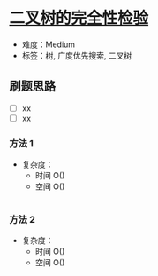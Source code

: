 # [二叉树的完全性检验](https://leetcode-cn.com/problems/check-completeness-of-a-binary-tree/)

- 难度：Medium
- 标签：树, 广度优先搜索, 二叉树

## 刷题思路

- [ ] xx
- [ ] xx

### 方法 1

- 复杂度：
    - 时间 O()
    - 空间 O()

``` js

```

### 方法 2

- 复杂度：
    - 时间 O()
    - 空间 O()

``` js

```

